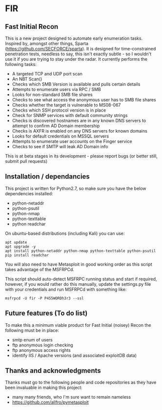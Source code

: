 # FIR
## Fast Initial Recon

This is a new project designed to automate early enumeration tasks.  Inspired by, amongst other things, Sparta
 (https://github.com/SECFORCE/sparta).  It is designed for time-constrained penetration tests, needless to say, this
 isn't exactly subtle - so I wouldn't use it if you are trying to stay under the radar.  It currently performs
 the following tasks:
 
 - A targeted TCP and UDP port scan
 - An NBT Scan()
 - Checks which SMB Version is available and pulls certain details
 - Attempts to enumerate users via RPC / SMB
 - Looks for non-standard SMB file shares
 - Checks to see what access the anonymous user has to SMB file shares
 - Checks whether the target is vulnerable to MS08-067
 - Checks which SSH protocol version is in place
 - Check for SNMP services with default community strings
 - Checks is discovered hostnames are in any known DNS servers to attempt to confirm AD Domain membership
 - Checks is AXFR is enabled on any DNS servers for known domains
 - Looks for default credentials on MSSQL servers
 - Attempts to enumerate user accounts on the Finger service
 - Checks to see if SMTP will leak AD Domain info

This is at beta stages in its development - please report bugs (or better still, submit pull requests)

## Installation / dependancies

This project is written for Python2.7, so make sure you have the below dependencies installed:

 - python-netaddr
 - python-psutil
 - python-nmap
 - python-texttable
 - python readchar

On ubuntu-based distributions (including Kali) you can use:

    apt update
    apt upgrade -y
    apt install python-netaddr python-nmap python-texttable python-psutil
    pip install readchar

You will also need to have Metasploit in good working order as this script takes advantage of the MSFRPCd.

This script should auto-detect MSFRPC running status and start if required, however, if you would rather do
this manually, update the settings.py file with your credentials and run MSFRPCd with something like:

    msfrpcd -U fir -P P455WORDh3r3 --ssl
    
## Future features (To do list)

To make this a minimum viable product for Fast Initial (noisey) Recon the following must be in place:

 - smtp enum of users
 - ftp anonymous login checking
 - ftp anonymous access rights
 - identify IIS / Apache versions (and associated exploitDB data)

## Thanks and acknowledgments

Thanks must go to the following people and code repositories as they have been invaluable in making this project:

 - many many friends, who I'm sure want to remain nameless
 - https://github.com/allfro/pymetasploit
